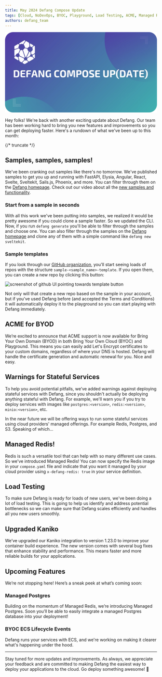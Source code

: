 ```yaml
---
title: May 2024 Defang Compose Update
tags: [Cloud, NoDevOps, BYOC, Playground, Load Testing, ACME, Managed Redis, Kaniko, Postgres, ECS, Defang Compose Update]
authors: defang_team
---
```


![Defang Compose Update](/img/defang-compose-update.webp)

Hey folks! We're back with another exciting update about Defang. Our team has been working hard to bring you new features and improvements so you can get deploying faster. Here's a rundown of what we've been up to this month:


{/* truncate */}
## Samples, samples, samples!

We've been cranking out samples like there's no tomorrow. We've published samples to get you up and running with FastAPI, Elysia, Angular, React, Svelte, Sveltekit, Sails.js, Phoenix, and more. You can filter through them on the [Defang homepage](https://defang.io/#deploy). Check out our video about all the [new samples and functionality](https://www.youtube.com/watch?v=8wIU_af-sX8).

### Start from a sample in seconds

With all this work we've been putting into samples, we realized it would be pretty awesome if you could clone a sample faster. So we updated the CLI. Now, if you run `defang generate` you'll be able to filter through the samples and choose one. You can also filter through the samples on the [Defang homepage](https://defang.io/#deploy) and clone any of them with a simple command like `defang new sveltekit`.

### Sample templates

If you look through our [GitHub organization](https://github.com/DefangLabs), you'll start seeing loads of repos with the structure `sample-<sample_name>-template`. If you open them, you can create a new repo by clicking this button:

![screenshot of github UI pointing towards template button](https://github.com/DefangLabs/defang-docs/assets/910895/97d33d90-43b9-499a-b139-e114b701adcb)


Not only will that create a new repo based on the sample in your account, but if you've used Defang before (and accepted the Terms and Conditions) it will automatically deploy it to the playground so you can start playing with Defang immediately.

## ACME for BYOD

We’re excited to announce that ACME support is now available for Bring Your Own Domain (BYOD) in both Bring Your Own Cloud (BYOC) and Playground. This means you can easily add Let's Encrypt certificates to your custom domains, regardless of where your DNS is hosted. Defang will handle the certificate generation and automatic renewal for you. Nice and easy.

## Warnings for Stateful Services

To help you avoid potential pitfalls, we’ve added warnings against deploying stateful services with Defang, since you shouldn't actually be deploying anything stateful with Defang. For example, we'll warn you if you try to deploy services with images like `postgres:<version>`, `redis:<version>`, `minio:<version>`, etc. 

In the near future we will be offering ways to run some stateful services using cloud providers' managed offerings. For example Redis, Postgres, and S3. Speaking of which...

## Managed Redis!

Redis is such a versatile tool that can help with so many different use cases. So we've introduced Managed Redis! You can now specify the Redis image in your `compose.yaml` file and indicate that you want it managed by your cloud provider using `x-defang-redis: true` in your service definition. 

## Load Testing

To make sure Defang is ready for loads of new users, we've been doing a lot of load testing. This is going to help us identify and address potential bottlenecks so we can make sure that Defang scales efficiently and handles all you new users smoothly.

## Upgraded Kaniko

We’ve upgraded our Kaniko integration to version 1.23.0 to improve your container build experience. The new version comes with several bug fixes that enhance stability and performance. This means faster and more reliable builds for your applications.

## Upcoming Features

We’re not stopping here! Here’s a sneak peek at what’s coming soon:

### Managed Postgres

Building on the momentum of Managed Redis, we’re introducing Managed Postgres. Soon you’ll be able to easily integrate a managed Postgres database into your deployment!

### BYOC ECS Lifecycle Events

Defang runs your services with ECS, and we're working on making it clearer what's happening under the hood. 

---

Stay tuned for more updates and improvements. As always, we appreciate your feedback and are committed to making Defang the easiest way to deploy your applications to the cloud. Go deploy something awesome! 🚀
